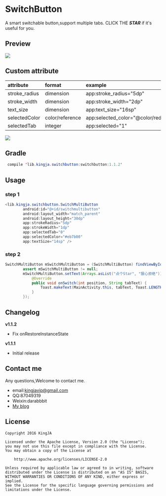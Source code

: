 # SwitchButton
A smart switchable button,support multiple tabs. CLICK THE ***STAR***  if it's useful for you.

## Preview
![](https://github.com/KingJA/SwitchButton/blob/master/img/usage.gif)
## Custom attribute
| attribute | format | example  |
| :------------- |:-------------| :-----|
| stroke_radius | dimension      | app:stroke_radius="5dp" |
| stroke_width | dimension      | app:stroke_width="2dp" |
| text_size | dimension      | app:text_size="16sp" |
| selectedColor | color/reference     | app:selected_color="@color/red" |
| selectedTab | integer     | app:selected="1" |

![](https://github.com/KingJA/SwitchButton/blob/master/img/mark.png)
## Gradle
```java
 compile 'lib.kingja.switchbutton:switchbutton:1.1.2'
```

## Usage
### step 1
```java
<lib.kingja.switchbutton.SwitchMultiButton
        android:id="@+id/switchmultibutton"
        android:layout_width="match_parent"
        android:layout_height="30dp"
        app:strokeRadius="5dp"
        app:strokeWidth="1dp"
        app:selectedTab="0"
        app:selectedColor="#eb7b00"
        app:textSize="14sp" />
```

### step 2
```java
SwitchMultiButton mSwitchMultiButton = (SwitchMultiButton) findViewById(R.id.switchmultibutton);
        assert mSwitchMultiButton != null;
        mSwitchMultiButton.setText(Arrays.asList("点个Star", "狠心拒绝")).setOnSwitchListener(new SwitchMultiButton.OnSwitchListener() {
            @Override
            public void onSwitch(int position, String tabText) {
                Toast.makeText(MainActivity.this, tabText, Toast.LENGTH_SHORT).show();
            }
        });
```
## Changelog
**v1.1.2**
- Fix onRestoreInstanceState

**v1.1.1**
- Initial release 

## Contact me
Any questions,Welcome to contact me.
* email:kingjavip@gmail.com
* QQ:87049319
* Weixin:darabbbit
* [My blog](https://kingja.github.io)

## License

    Copyright 2016 KingJA

    Licensed under the Apache License, Version 2.0 (the "License");
    you may not use this file except in compliance with the License.
    You may obtain a copy of the License at

        http://www.apache.org/licenses/LICENSE-2.0

    Unless required by applicable law or agreed to in writing, software
    distributed under the License is distributed on an "AS IS" BASIS,
    WITHOUT WARRANTIES OR CONDITIONS OF ANY KIND, either express or implied.
    See the License for the specific language governing permissions and
    limitations under the License.
